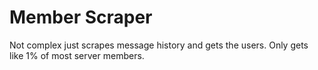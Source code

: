 # Member Scraper

Not complex just scrapes message history and gets the users. Only gets like 1% of most server members.
